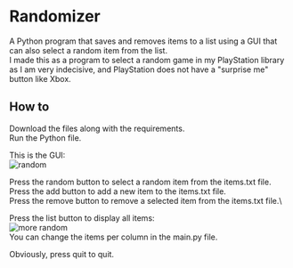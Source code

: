 ﻿# Randomizer
  A Python program that saves and removes items to a list using a GUI that can also select a random item from the list.\
  I made this as a program to select a random game in my PlayStation library as I am very indecisive, and PlayStation does not have a "surprise me" button like Xbox.

## How to
  Download the files along with the requirements.\
  Run the Python file.

  This is the GUI:\
  ![random](https://github.com/user-attachments/assets/2c4159a1-8156-4f3b-8020-90e57d24ccec)

  Press the random button to select a random item from the items.txt file.\
  Press the add button to add a new item to the items.txt file.\
  Press the remove button to remove a selected item from the items.txt file.\

  Press the list button to display all items:\
  ![more random](https://github.com/user-attachments/assets/0eb3f8b2-c9f5-47d3-ac19-01939c1ecc2e)\
  You can change the items per column in the main.py file.

  Obviously, press quit to quit.
